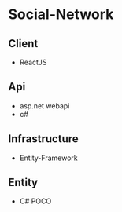 # Social-Network

## Client
- ReactJS

## Api
- asp.net webapi
- c#

## Infrastructure
- Entity-Framework

## Entity
- C# POCO
